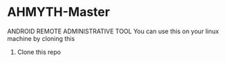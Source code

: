 # AHMYTH-Master
ANDROID REMOTE ADMINISTRATIVE TOOL
You can use this on your linux machine by cloning this 

1. Clone this repo
   
